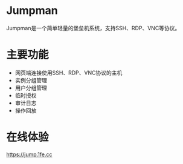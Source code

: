 # Jumpman
Jumpman是一个简单轻量的堡垒机系统，支持SSH、RDP、VNC等协议。

# 主要功能
- 网页端连接使用SSH、RDP、VNC协议的主机
- 实例分组管理
- 用户分组管理
- 临时授权
- 审计日志
- 操作回放

# 在线体验
https://jump.1fe.cc
